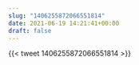 ```yaml
---
slug: "1406255872066551814"
date: 2021-06-19 14:21:41+00:00
draft: false
---
```


{{< tweet 1406255872066551814 >}}

